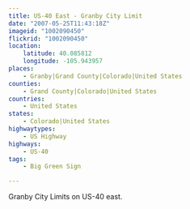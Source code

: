 ```yaml
---
title: US-40 East - Granby City Limit
date: "2007-05-25T11:43:18Z"
imageid: "1002090450"
flickrid: "1002090450"
location:
    latitude: 40.085812
    longitude: -105.943957
places:
    - Granby|Grand County|Colorado|United States
counties:
    - Grand County|Colorado|United States
countries:
    - United States
states:
    - Colorado|United States
highwaytypes:
    - US Highway
highways:
    - US-40
tags:
    - Big Green Sign

---
```

Granby City Limits on US-40 east.